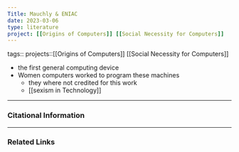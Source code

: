 ```yaml
---
Title: Mauchly & ENIAC
date: 2023-03-06
type: literature
project: [[Origins of Computers]] [[Social Necessity for Computers]]
---
```

tags:: 
projects::[[Origins of Computers]] [[Social Necessity for Computers]]


-   the first general computing device 
- Women computers worked to program these machines
	- they where not credited for this work
	- [[sexism in Technology]] 

---
### Citational Information



---

### Related Links

